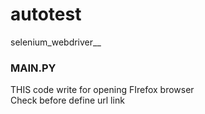 # autotest
selenium_webdriver__
<h3>MAIN.PY</h3>
<p>THIS code write for opening FIrefox browser<br/>
Check before define url link</p><br/>
